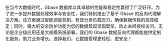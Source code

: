 在当今大数据时代，Gbase 数据库以其卓越的性能和稳定性赢得了广泛好评。为了进一步提升数据处理效率与安全性，我们特别推出了基于 Gbase 的反向代理解决方案。该方案通过智能调度机制，有效分担负载压力，确保数据传输的高效稳定；同时，强大的安全防护功能为您的数据筑起坚固壁垒，防止未经授权访问。无论是企业级应用还是大规模系统部署，我们的 Gbase 数据反向代理都能提供定制化服务，助力业务增长。选择我们，让数据管理更轻松、更安全！